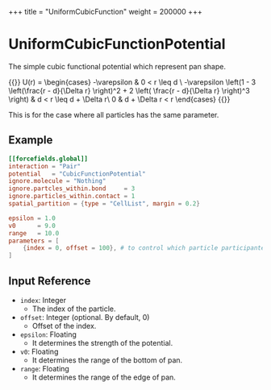 +++
title = "UniformCubicFunction"
weight = 200000
+++

# UniformCubicFunctionPotential

The simple cubic functional potential which represent pan shape.

{{<katex display>}}
U(r) = \begin{cases}
-\varepsilon & 0 < r \leq d \\
-\varepsilon \left(1 - 3 \left(\frac{r - d}{\Delta r} \right)^2 + 2 \left( \frac{r - d}{\Delta r} \right)^3 \right) & d < r \leq d + \Delta r\\
0 & d + \Delta r < r
\end{cases}
{{</katex>}}

This is for the case where all particles has the same parameter.

## Example

```toml
[[forcefields.global]]
interaction = "Pair"
potential   = "CubicFunctionPotential"
ignore.molecule = "Nothing"
ignore.partcles_within.bond     = 3
ignore.particles_within.contact = 1
spatial_partition = {type = "CellList", margin = 0.2}

epsilon = 1.0
v0      = 9.0
range   = 10.0
parameters = [
    {index = 0, offset = 100}, # to control which particle participantes
]
```

## Input Reference

- `index`: Integer
  - The index of the particle.
- `offset`: Integer (optional. By default, 0)
  - Offset of the index.
- `epsilon`: Floating
  - It determines the strength of the potential.
- `v0`: Floating
  - It determines the range of the bottom of pan.
- `range`: Floating
  - It determines the range of the edge of pan.
